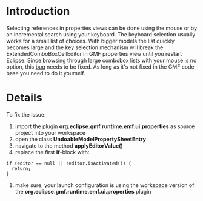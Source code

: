 # Introduction #
Selecting references in properties views can be done using the mouse or by an incremental search using your keyboard. The keyboard selection usually works for a small list of choices. With bigger models the list quickly becomes large and the key selection mechanism will break the ExtendedComboBoxCellEditor in GMF properties view until you restart Eclipse. Since browsing through large combobox lists with your mouse is no option, this [bug](https://bugs.eclipse.org/bugs/show_bug.cgi?id=193757) needs to be fixed. As long as it's not fixed in the GMF code base you need to do it yourself.

# Details #

To fix the issue:
  1. import the plugin **org.eclipse.gmf.runtime.emf.ui.properties** as source project into your workspace
  1. open the class **UndoableModelPropertySheetEntry**
  1. navigate to the method **applyEditorValue()**
  1. replace the first **if**-block with:
```
if (editor == null || !editor.isActivated()) {
  return;
}
```
  1. make sure, your launch configuration is using the workspace version of the **org.eclipse.gmf.runtime.emf.ui.properties** plugin